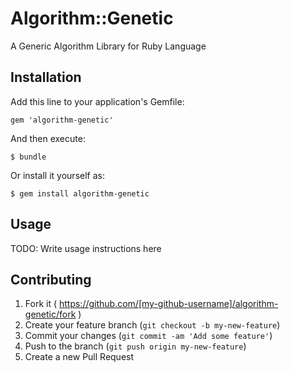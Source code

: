 # Algorithm::Genetic

A Generic Algorithm Library for Ruby Language

## Installation

Add this line to your application's Gemfile:

    gem 'algorithm-genetic'

And then execute:

    $ bundle

Or install it yourself as:

    $ gem install algorithm-genetic

## Usage

TODO: Write usage instructions here

## Contributing

1. Fork it ( https://github.com/[my-github-username]/algorithm-genetic/fork )
2. Create your feature branch (`git checkout -b my-new-feature`)
3. Commit your changes (`git commit -am 'Add some feature'`)
4. Push to the branch (`git push origin my-new-feature`)
5. Create a new Pull Request
